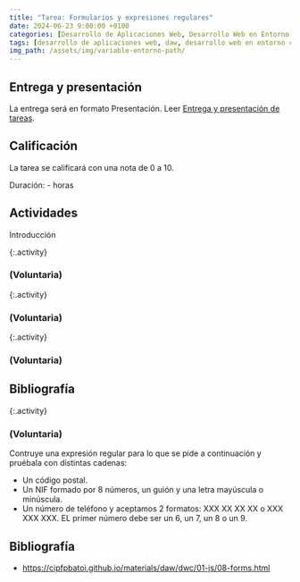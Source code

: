 ```yaml
---
title: "Tarea: Formularios y expresiones regulares"
date: 2024-06-23 9:00:00 +0100
categories: [Desarrollo de Aplicaciones Web, Desarrollo Web en Entorno Cliente]
tags: [desarrollo de aplicaciones web, daw, desarrollo web en entorno cliente, dwec, practica]
img_path: /assets/img/variable-entorno-path/
---
```


## Entrega y presentación

La entrega será en formato Presentación. Leer [Entrega y presentación de tareas](/posts/entrega-presentacion-tareas/).

## Calificación

La tarea se calificará con una nota de 0 a 10.

Duración: - horas

## Actividades

Introducción

{:.activity}
### (Voluntaria)

{:.activity}
### (Voluntaria)

{:.activity}
### (Voluntaria)

## Bibliografía

{:.activity}
### (Voluntaria)

Contruye una expresión regular para lo que se pide a continuación y pruébala con distintas cadenas:

- Un código postal.
- Un NIF formado por 8 números, un guión y una letra mayúscula o minúscula.
- Un número de teléfono y aceptamos 2 formatos: XXX XX XX XX o XXX XXX XXX. EL primer número debe ser un 6, un 7, un 8 o un 9.

## Bibliografía

- <https://cipfpbatoi.github.io/materials/daw/dwc/01-js/08-forms.html>

